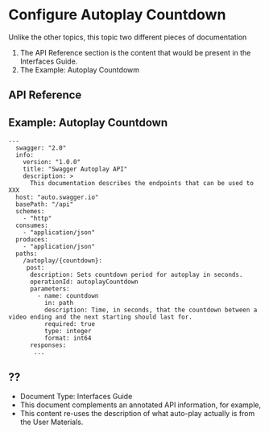 # Configure Autoplay Countdown

Unlike the other topics, this topic two different pieces of documentation
1. The API Reference section is the content that would be present in the Interfaces Guide. 
1. The Example: Autoplay Countdowm 

## API Reference 

## Example: Autoplay Countdown

```
---
  swagger: "2.0"
  info: 
    version: "1.0.0"
    title: "Swagger Autoplay API"
    description: >
      This documentation describes the endpoints that can be used to XXX
  host: "auto.swagger.io"
  basePath: "/api"
  schemes: 
    - "http"
  consumes: 
    - "application/json"
  produces: 
    - "application/json"
  paths: 
    /autoplay/{countdown}: 
     post:
      description: Sets countdown period for autoplay in seconds.
      operationId: autoplayCountdown
      parameters:
        - name: countdown
          in: path
          description: Time, in seconds, that the countdown between a video ending and the next starting should last for. 
          required: true
          type: integer
          format: int64
      responses:
       ...
```

## ?? 

* Document Type: Interfaces Guide
* This document complements an annotated API information, for example,  
* This content re-uses the description of what auto-play actually is from the User Materials. 
